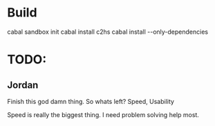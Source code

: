 # Build

cabal sandbox init
cabal install c2hs
cabal install --only-dependencies

# TODO:

## Jordan
Finish this god damn thing.
So whats left?
Speed, Usability

Speed is really the biggest thing.
I need problem solving help most.


